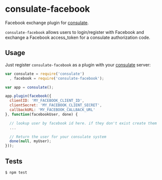 consulate-facebook
==================

Facebook exchange plugin for [consulate](https://github.com/consulate/consulate).

`consulate-facebook` allows users to login/register with Facebook and exchange
a Facebook access_token for a consulate authorization code.

Usage
-----

Just register `consulate-facebook` as a plugin with your [consulate](https://github.com/consulate/consulate) server:

```js
var consulate = require('consulate')
  , facebook = require('consulate-facebook');

var app = consulate();

app.plugin(facebook({
  clientID: 'MY_FACEBOOK_CLIENT_ID',
  clientSecret: 'MY_FACEBOOK_CLIENT_SECRET',
  callbackURL: 'MY_FACEBOOK_CALLBACK_URL'
}, function(facebookUser, done) {

  // lookup user by facebook id here. if they don't exist create them
  ...

  // Return the user for your consulate system
  done(null, myUser);
}));
```

Tests
-----

```sh
$ npm test
```
